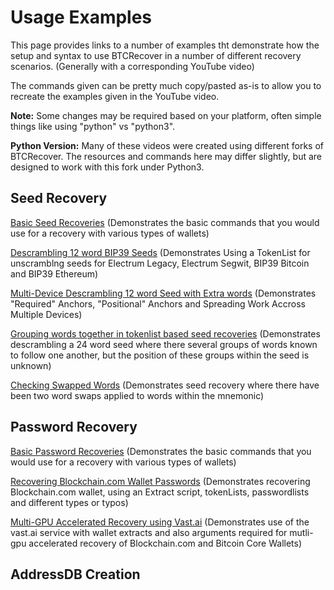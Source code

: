 # Usage Examples

This page provides links to a number of examples tht demonstrate how the setup and syntax to use BTCRecover in a number of different recovery scenarios. (Generally with a corresponding YouTube video)

The commands given can be pretty much copy/pasted as-is to allow you to recreate the examples given in the YouTube video.

**Note:** Some changes may be required based on your platform, often simple things like using "python" vs "python3".

**Python Version:** Many of these videos were created using different forks of BTCRecover. The resources and commands here may differ slightly, but are designed to work with this fork under Python3.

## Seed Recovery

[Basic Seed Recoveries](basic_seed_recoveries.md) (Demonstrates the basic commands that you would use for a recovery with various types of wallets)

[Descrambling 12 word BIP39 Seeds](Example_Descrambling_a_12_word_seed.md) (Demonstrates Using a TokenList for unscramblng seeds for Electrum Legacy, Electrum Segwit, BIP39 Bitcoin and BIP39 Ethereum)

[Multi-Device Descrambling 12 word Seed with Extra words](Example_multi_device_descrambling_12_word_seed_with_extras.md) (Demonstrates "Required" Anchors, "Positional" Anchors and Spreading Work Accross Multiple Devices) 

[Grouping words together in tokenlist based seed recoveries](example_seed_tokenlist_tokenblocks.md) (Demonstrates descrambling a 24 word seed where there several groups of words known to follow one another, but the position of these groups within the seed is unknown)

[Checking Swapped Words](example_checking_swapped_seed_words.md) (Demonstrates seed recovery where there have been two word swaps applied to words within the mnemonic)

## Password Recovery

[Basic Password Recoveries](basic_password_recoveries.md) (Demonstrates the basic commands that you would use for a recovery with various types of wallets)

[Recovering Blockchain.com Wallet Passwords](Example_Recovering_Blockchain_Wallet_Passwords.md) (Demonstrates recovering Blockchain.com wallet, using an Extract script, tokenLists, passwordlists and different types or typos)

[Multi-GPU Accelerated Recovery using Vast.ai](Example_Multi-GPU_with_vastai.md) (Demonstrates use of the vast.ai service with wallet extracts and also arguments required for mutli-gpu accelerated recovery of Blockchain.com and Bitcoin Core Wallets)

## AddressDB Creation


